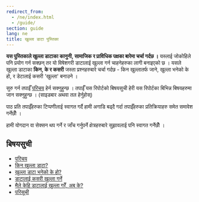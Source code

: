 ```yaml
---
redirect_from:
  - /ne/index.html
  - /guide/
section: guide
lang: ne
title: खुल्ला डाटा पुस्तिका
---
```

**यस पुस्तिकाले खुल्ला डाटाका कानुनी, सामाजिक र प्राविधिक पक्षका बारेमा चर्चा गर्दछ ।** यस्लाई जोकोहिले पनि प्रयोग गर्न सक्छन् तर यो विषेशगरी डाटालाई खुल्ला गर्न चाहनेहरुका लागी बनाइएको छ । यसले खुल्ला डाटाका **किन, के र कसरी** जस्ता प्रश्नहरुबारे चर्चा गर्दछ - किन खुल्लातर्फ जाने, खुल्ला भनेको के हो, र डेटालाई कसरी 'खुल्ला' बनाउने ।

सुरु गर्न तपाईँ [परिचय](/introduction) हेर्न सक्नुहुन्छ । तपाईँ यस रिपोर्टको बिषयसुची हेरी यस रिपोर्टका बिभिन्न बिषयहरुमा जान सक्नुहुन्छ । (साइडबार अथवा तल हेर्नुहोस्)

पाठ प्रति तपाईँहरुका टिप्पणीलाई स्वागत गर्दै हामी अगाडि बढ्दै गर्दा तपाईँहरुका प्रतिक्रियाहरु समेत समावेश गर्नेछौँ ।

हामी योगदान वा सेक्सन थप गर्ने र जाँच गर्नुपर्ने क्षेत्रहरुबारे सुझावलाई पनि स्वागत गर्नेछौँ ।

## बिषयसुची
* [परिचय](/introduction)  
* [किन खुल्ला डाटा?](/why-open-data)  
* [खुल्ला डाटा भनेको के हो?](/what-is-open-data)  
* [डाटालाई कसरी खुल्ला गर्ने](/how-to-open-up-data)  
* [मैले केहि डाटालाई खुल्ला गरेँ, अब के?](/following-up)  
* [परिसूची](/appendices)  
